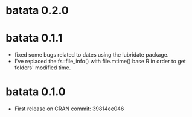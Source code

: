 # batata 0.2.0

# batata 0.1.1

* fixed some bugs related to dates using the lubridate package. 
* I've replaced the fs::file_info() with file.mtime() base R in order to get folders' modified time. 

# batata 0.1.0

* First release on CRAN commit: 39814ee046
